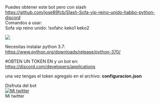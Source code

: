 Puedes obtener este bot pero con slash <a href="https://github.com/jose89fcb/Slash-Sofa-vip-reino-unido-habbo-python-discord">https://github.com/jose89fcb/Slash-Sofa-vip-reino-unido-habbo-python-discord</a>
<br>
Comandos a usar:
<br>
Sofa vip reino unido: !sofahc keko1 keko2


<img src="https://i.imgur.com/fjtd2CY.png">

Necesitas instalar python 3.7: https://www.python.org/downloads/release/python-370/

#OBTEN UN TOKEN EN y un bot en: https://discord.com/developers/applications

una vez tengas el token agregalo en el archivo: <b>configuracion.json</b>

Disfruta del bot
<br>
<a title="Mi twitter" href="https://twitter.com/jose89fcb"><img src="https://i.imgur.com/QCHCEon.png" alt="Mi twitter" /></a>
<br>
Mi twitter
